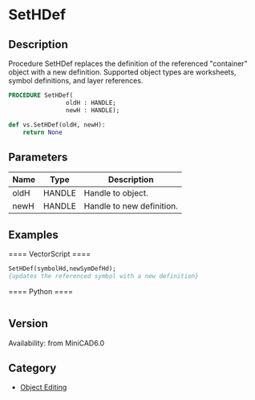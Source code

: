 # SetHDef

## Description
Procedure SetHDef replaces the definition of the referenced &quot;container&quot; object with a new definition. Supported object types are worksheets, symbol definitions, and layer references.

```pascal
PROCEDURE SetHDef(
				oldH : HANDLE;
				newH : HANDLE);
```

```python
def vs.SetHDef(oldH, newH):
    return None
```

## Parameters
|Name|Type|Description|
|---|---|---|
|oldH|HANDLE|Handle to object.|
|newH|HANDLE|Handle to new definition.|

## Examples
==== VectorScript ====
```pascal
SetHDef(symbolHd,newSymDefHd);
{updates the referenced symbol with a new definition}
```
==== Python ====
```python

```

## Version
Availability: from MiniCAD6.0

## Category
* [Object Editing](../Categories/Object%20Editing.md)
